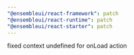 ```yaml
---
"@ensembleui/react-framework": patch
"@ensembleui/react-runtime": patch
"@ensembleui/react-starter": patch
---
```


fixed context undefined for onLoad action
